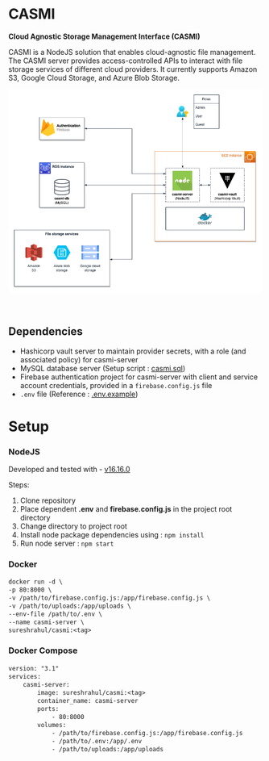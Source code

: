 # CASMI

**Cloud Agnostic Storage Management Interface (CASMI)**

CASMI is a NodeJS solution that enables cloud-agnostic file management. The CASMI server provides access-controlled APIs to interact with file storage services of different cloud providers. It currently supports Amazon S3, Google Cloud Storage, and Azure Blob Storage.

![CASMI architecture](./architecture.png "CASMI architecture")

<br/>

## Dependencies

-   Hashicorp vault server to maintain provider secrets, with a role (and associated policy) for casmi-server
-   MySQL database server (Setup script : [casmi.sql](https://github.com/rahuls98/CASMI/blob/main/casmi.sql))
-   Firebase authentication project for casmi-server with client and service account credentials, provided in a `firebase.config.js` file
-   `.env` file (Reference : [.env.example](https://github.com/rahuls98/CASMI/blob/main/.env.example))

# Setup

### NodeJS

Developed and tested with - [v16.16.0](https://nodejs.org/dist/v16.16.0/docs/api/)

Steps:

1. Clone repository
2. Place dependent **.env** and **firebase.config.js** in the project root directory
3. Change directory to project root
4. Install node package dependencies using : `npm install`
5. Run node server : `npm start`

### Docker

```
docker run -d \
-p 80:8000 \
-v /path/to/firebase.config.js:/app/firebase.config.js \
-v /path/to/uploads:/app/uploads \
--env-file /path/to/.env \
--name casmi-server \
sureshrahul/casmi:<tag>
```

### Docker Compose

```
version: "3.1"
services:
    casmi-server:
        image: sureshrahul/casmi:<tag>
        container_name: casmi-server
        ports:
            - 80:8000
        volumes:
            - /path/to/firebase.config.js:/app/firebase.config.js
            - /path/to/.env:/app/.env
            - /path/to/uploads:/app/uploads
```
